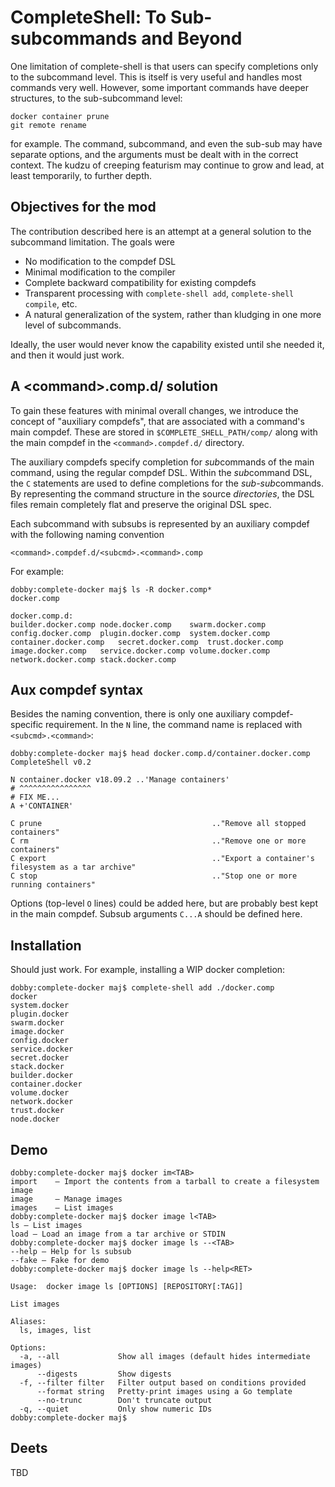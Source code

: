 # CompleteShell: To Sub-subcommands and Beyond

One limitation of complete-shell is that users can specify completions only to the subcommand level. This is itself is very useful and handles most commands very well. However, some important commands have deeper structures, to the sub-subcommand level:

    docker container prune
    git remote rename
	
for example. The command, subcommand, and even the sub-sub may have separate options, and the arguments must be dealt with in the correct context. The kudzu of creeping featurism may continue to grow and lead, at least temporarily, to further depth.

## Objectives for the mod

The contribution described here is an attempt at a general solution to the subcommand limitation. The goals were

* No modification to the compdef DSL
* Minimal modification to the compiler
* Complete backward compatibility for existing compdefs
* Transparent processing with `complete-shell add`, `complete-shell compile`, etc.
* A natural generalization of the system, rather than kludging in one more level of subcommands.

Ideally, the user would never know the capability existed until she needed it, and then it would just work.

## A \<command>.comp.d/ solution

To gain these features with minimal overall changes, we introduce the concept of "auxiliary compdefs", that are associated with a command's main compdef. These are stored in `$COMPLETE_SHELL_PATH/comp/` along with the main compdef in the `<command>.compdef.d/` directory.

The auxiliary compdefs specify completion for *sub*commands of the main command, using the regular compdef DSL. Within the *sub*command DSL, the `C` statements are used to define completions for the *sub-sub*commands. By representing the command structure in the source _directories_, the DSL files remain completely flat and preserve the original DSL spec.

Each subcommand with subsubs is represented by an auxiliary compdef with the following naming convention

    <command>.compdef.d/<subcmd>.<command>.comp
	
For example:

    dobby:complete-docker maj$ ls -R docker.comp*
    docker.comp	

    docker.comp.d:
    builder.docker.comp	node.docker.comp	swarm.docker.comp
    config.docker.comp	plugin.docker.comp	system.docker.comp
    container.docker.comp	secret.docker.comp	trust.docker.comp
    image.docker.comp	service.docker.comp	volume.docker.comp
    network.docker.comp	stack.docker.comp

## Aux compdef syntax

Besides the naming convention, there is only one auxiliary compdef-specific requirement. In the `N` line, the command name is replaced with `<subcmd>.<command>`:

    dobby:complete-docker maj$ head docker.comp.d/container.docker.comp 
    CompleteShell v0.2
    
    N container.docker v18.09.2 ..'Manage containers'
    # ^^^^^^^^^^^^^^^^
    # FIX ME...
    A +'CONTAINER'

    C prune                                      .."Remove all stopped containers"
    C rm                                         .."Remove one or more containers"
    C export                                     .."Export a container's filesystem as a tar archive"
    C stop                                       .."Stop one or more running containers"

Options (top-level `O` lines) could be added here, but are probably best kept in the main compdef. Subsub arguments `C...A` should be defined here.

## Installation

Should just work. For example, installing a WIP docker completion:

    dobby:complete-docker maj$ complete-shell add ./docker.comp
    docker
    system.docker
    plugin.docker
    swarm.docker
    image.docker
    config.docker
    service.docker
    secret.docker
    stack.docker
    builder.docker
    container.docker
    volume.docker
    network.docker
    trust.docker
    node.docker

## Demo

    dobby:complete-docker maj$ docker im<TAB>
    import    — Import the contents from a tarball to create a filesystem image
    image     — Manage images
    images    — List images
    dobby:complete-docker maj$ docker image l<TAB>
    ls — List images
    load — Load an image from a tar archive or STDIN
    dobby:complete-docker maj$ docker image ls --<TAB>
    --help — Help for ls subsub 
    --fake — Fake for demo 
    dobby:complete-docker maj$ docker image ls --help<RET>

    Usage:	docker image ls [OPTIONS] [REPOSITORY[:TAG]]

    List images

    Aliases:
      ls, images, list

    Options:
      -a, --all             Show all images (default hides intermediate images)
          --digests         Show digests
      -f, --filter filter   Filter output based on conditions provided
          --format string   Pretty-print images using a Go template
          --no-trunc        Don't truncate output
      -q, --quiet           Only show numeric IDs
    dobby:complete-docker maj$
	
## Deets

TBD

